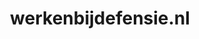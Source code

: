 ---
layout: post
title:  "werkenbijdefensie.nl"
internal_url:  "/dutchgov/werkenbijdefensie.nl.html"
categories: dutchgov
---